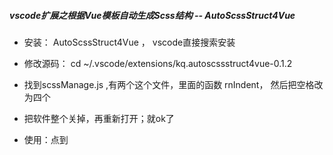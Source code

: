 ##### vscode扩展之根据Vue模板自动生成Scss结构 -- AutoScssStruct4Vue

* 安装： AutoScssStruct4Vue ， vscode直接搜索安装
* 修改源码： cd ~/.vscode/extensions/kq.autoscssstruct4vue-0.1.2
* 找到scssManage.js  ,有两个这个文件，里面的函数 rnIndent， 然后把空格改为四个
* 把软件整个关掉，再重新打开；就ok了
   
* 使用：点到<template>里面，获取焦点；
* 右键autoScssStruct

#### Plugins如下

1. View In Browser # 浏览器里面打开文件
2. AutoScssStruct4Vue #根据Vue模板自动生成Scss结构
3. vue # Syntax Highlight for Vue.js

#### 主题插件

[atomiks.moonlight](https://github.com/atomiks/moonlight-vscode-theme)
